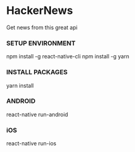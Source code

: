 # HackerNews #
Get news from this great api


### SETUP ENVIRONMENT ###
npm install -g react-native-cli
npm install -g yarn

### INSTALL PACKAGES ###
yarn install

### ANDROID ###
react-native run-android

### iOS ###
react-native run-ios
